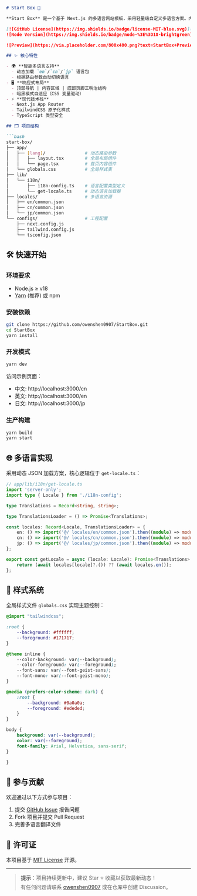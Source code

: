 


```markdown
# Start Box 🚀

**Start Box** 是一个基于 Next.js 的多语言网站模板，采用轻量级自定义多语言方案。内置响应式布局，集成 TailwindCSS，支持动态路由与按需语言加载。

[![GitHub License](https://img.shields.io/badge/license-MIT-blue.svg)](https://github.com/owenshen0907/StartBox/blob/main/LICENSE)
![Node Version](https://img.shields.io/badge/node-%3E%3D18-brightgreen)

![Preview](https://via.placeholder.com/800x400.png?text=StartBox+Preview) 

## ✨ 核心特性

- 🌍 **智能多语言支持**
  - 动态加载 `en`/`cn`/`jp` 语言包
  - 根据路由参数自动切换语言
- 🖥 **响应式布局**
  - 顶部导航 | 内容区域 | 底部页脚三明治结构
  - 暗黑模式自适应（CSS 变量驱动）
- ⚡ **现代技术栈**
  - Next.js App Router
  - TailwindCSS 原子化样式
  - TypeScript 类型安全

## 🗂 项目结构

```bash
start-box/
├── app/
│   ├── [lang]/               # 动态路由参数
│   │   ├── layout.tsx        # 全局布局组件
│   │   └── page.tsx          # 首页内容组件
│   └── globals.css           # 全局样式表
├── lib/
│   └── i18n/
│       ├── i18n-config.ts    # 语言配置类型定义
│       └── get-locale.ts     # 动态语言加载器
├── locales/                  # 多语言资源
│   ├── en/common.json
│   ├── cn/common.json
│   └── jp/common.json
└── configs/                  # 工程配置
    ├── next.config.js
    ├── tailwind.config.js
    └── tsconfig.json
```

## 🛠 快速开始

### 环境要求
- Node.js ≥ v18
- [Yarn](https://yarnpkg.com/) (推荐) 或 npm

### 安装依赖
```bash
git clone https://github.com/owenshen0907/StartBox.git
cd StartBox
yarn install
```

### 开发模式
```bash
yarn dev
```
访问示例页面：
- 中文: http://localhost:3000/cn
- 英文: http://localhost:3000/en
- 日文: http://localhost:3000/jp

### 生产构建
```bash
yarn build
yarn start
```

## 🌐 多语言实现

采用动态 JSON 加载方案，核心逻辑位于 `get-locale.ts`：

```typescript
// app/lib/i18n/get-locale.ts
import 'server-only';
import type { Locale } from './i18n-config';

type Translations = Record<string, string>;

type TranslationsLoader = () => Promise<Translations>;

const locales: Record<Locale, TranslationsLoader> = {
    en: () => import('@/ locales/en/common.json').then((module) => module.default),
    cn: () => import('@/ locales/cn/common.json').then((module) => module.default),
    jp: () => import('@/ locales/jp/common.json').then((module) => module.default),
};

export const getLocale = async (locale: Locale): Promise<Translations> => {
    return (await locales[locale]?.()) ?? (await locales.en());
};
```

## 🎨 样式系统

全局样式文件 `globals.css` 实现主题控制：

```css
@import "tailwindcss";

:root {
    --background: #ffffff;
    --foreground: #171717;
}

@theme inline {
    --color-background: var(--background);
    --color-foreground: var(--foreground);
    --font-sans: var(--font-geist-sans);
    --font-mono: var(--font-geist-mono);
}

@media (prefers-color-scheme: dark) {
    :root {
        --background: #0a0a0a;
        --foreground: #ededed;
    }
}

body {
    background: var(--background);
    color: var(--foreground);
    font-family: Arial, Helvetica, sans-serif;
}

}
```

## 🤝 参与贡献

欢迎通过以下方式参与项目：
1. 提交 [GitHub Issue](https://github.com/owenshen0907/StartBox/issues) 报告问题
2. Fork 项目并提交 Pull Request
3. 完善多语言翻译文件

## 📜 许可证

本项目基于 [MIT License](https://opensource.org/licenses/MIT) 开源。

---

> **提示**：项目持续更新中，建议 Star ⭐ 收藏以获取最新动态！  
> 有任何问题请联系 [owenshen0907](https://github.com/owenshen0907) 或在仓库中创建 Discussion。
